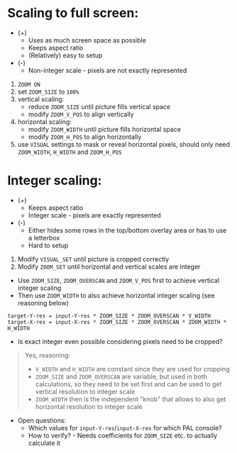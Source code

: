 # Scaling to full screen:

- (+)
  - Uses as much screen space as possible
  - Keeps aspect ratio
  - (Relatively) easy to setup
- (-)
  - Non-integer scale - pixels are not exactly represented


1. `ZOOM ON`
2. set `ZOOM_SIZE` to `100%`
3. vertical scaling:
   - reduce `ZOOM_SIZE` until picture fills vertical space
   - modify `ZOOM_V_POS` to align vertically
4. horizontal scaling:
   - modify `ZOOM_WIDTH` until picture fills horizontal space
   - modify `ZOOM_H_POS` to align horizontally
5. use `VISUAL` settings to mask or reveal horizontal pixels, should only need `ZOOM_WIDTH`, `H_WIDTH` and `ZOOM_H_POS`

# Integer scaling:

- (+)
  - Keeps aspect ratio
  - Integer scale - pixels are exactly represented
- (-)
  - Either hides some rows in the top/bottom overlay area or has to use a letterbox
  - Hard to setup


1. Modify `VISUAL_SET` until picture is cropped correctly
2. Modify `ZOOM_SET` until horizontal and vertical scales are integer
  - Use `ZOOM_SIZE`, `ZOOM_OVERSCAN` and `ZOOM_V_POS` first to achieve vertical integer scaling
  - Then use `ZOOM_WIDTH` to also achieve horizontal integer scaling (see reasoning below)

 ```
 target-Y-res = input-Y-res * ZOOM_SIZE * ZOOM_OVERSCAN * V_WIDTH
 target-X-res = input-X-res * ZOOM_SIZE * ZOOM_OVERSCAN * ZOOM_WIDTH * H_WIDTH
 ```


- Is exact integer even possible considering pixels need to be cropped?
> Yes, reasoning:
> - `V_WIDTH` and `H_WIDTH` are constant since they are used for cropping
> - `ZOOM_SIZE` and `ZOOM_OVERSCAN` are variable, but used in both calculations, so they need to be set first and can be used to get vertical resolution to integer scale
> - `ZOOM_WIDTH` then is the independent "knob" that allows to also get horizontal resolution to integer scale

- Open questions:
  - Which values for `input-Y-res`/`input-X-res` for which PAL console?
  - How to verify? - Needs coefficients for `ZOOM_SIZE` etc. to actually calculate it
